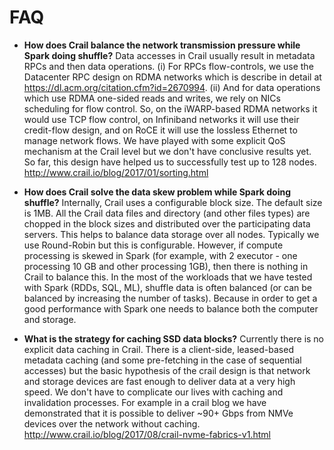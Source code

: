 # FAQ

* **How does Crail balance the network transmission pressure while Spark doing shuffle?** Data accesses in Crail usually result in metadata RPCs and then data operations. \(i\) For RPCs flow-controls, we use the Datacenter RPC design on RDMA networks which is describe in detail at https://dl.acm.org/citation.cfm?id=2670994. \(ii\) And for data operations which use RDMA one-sided reads and writes, we rely on NICs scheduling for flow control. So, on the iWARP-based RDMA networks it would use TCP flow control, on Infiniband networks it will use their credit-flow design, and on RoCE it will use the lossless Ethernet to manage network flows. We have played with some explicit QoS mechanism at the Crail level but we don't have conclusive results yet. So far, this design have helped us to successfully test up to 128 nodes. http://www.crail.io/blog/2017/01/sorting.html

* **How does Crail solve the data skew problem while Spark doing shuffle?**
  Internally, Crail uses a configurable block size. The default size is 1MB. All the Crail data files and directory \(and other files types\) are chopped in the block sizes and distributed over the participating data servers. This helps to balance data storage over all nodes. Typically we use Round-Robin but this is configurable. However, if compute processing is skewed in Spark \(for example, with 2 executor - one processing 10 GB and other processing 1GB\), then there is nothing in Crail to balance this. In the most of the workloads that we have tested with Spark \(RDDs, SQL, ML\), shuffle data is often balanced \(or can be balanced by increasing the number of tasks\). Because in order to get a good performance with Spark one needs to balance both the computer and storage.  

* **What is the strategy for caching SSD data blocks?**
  Currently there is no explicit data caching in Crail. There is a client-side, leased-based metadata caching \(and some pre-fetching in the case of sequential accesses\) but the basic hypothesis of the crail design is that network and storage devices are fast enough to deliver data at a very high speed. We don't have to complicate our lives with caching and invalidation processes. For example in a crail blog we have demonstrated that it is possible to deliver ~90+ Gbps from NMVe devices over the network without caching. http://www.crail.io/blog/2017/08/crail-nvme-fabrics-v1.html






